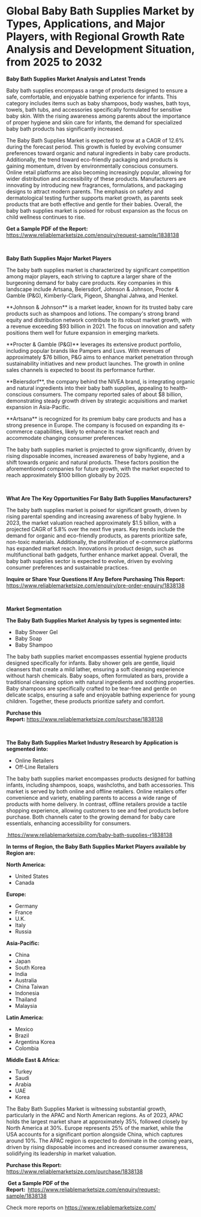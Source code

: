 <p><h1>Global Baby Bath Supplies Market by Types, Applications, and Major Players, with Regional Growth Rate Analysis and Development Situation, from 2025 to 2032</h1></p><p><strong>Baby Bath Supplies Market Analysis and Latest Trends</strong></p>
<p><p>Baby bath supplies encompass a range of products designed to ensure a safe, comfortable, and enjoyable bathing experience for infants. This category includes items such as baby shampoos, body washes, bath toys, towels, bath tubs, and accessories specifically formulated for sensitive baby skin. With the rising awareness among parents about the importance of proper hygiene and skin care for infants, the demand for specialized baby bath products has significantly increased.</p><p>The Baby Bath Supplies Market is expected to grow at a CAGR of 12.6% during the forecast period. This growth is fueled by evolving consumer preferences toward organic and natural ingredients in baby care products. Additionally, the trend toward eco-friendly packaging and products is gaining momentum, driven by environmentally conscious consumers. Online retail platforms are also becoming increasingly popular, allowing for wider distribution and accessibility of these products. Manufacturers are innovating by introducing new fragrances, formulations, and packaging designs to attract modern parents. The emphasis on safety and dermatological testing further supports market growth, as parents seek products that are both effective and gentle for their babies. Overall, the baby bath supplies market is poised for robust expansion as the focus on child wellness continues to rise.</p></p>
<p><strong>Get a Sample PDF of the Report:&nbsp;</strong> <a href="https://www.reliablemarketsize.com/enquiry/request-sample/1838138?utm_campaign=1886&utm_medium=2&utm_source=Github&utm_content=ia&utm_term=10022025&utm_id=baby-bath-supplies">https://www.reliablemarketsize.com/enquiry/request-sample/1838138</a></p>
<p>&nbsp;</p>
<p><strong>Baby Bath Supplies Major Market Players</strong></p>
<p><p>The baby bath supplies market is characterized by significant competition among major players, each striving to capture a larger share of the burgeoning demand for baby care products. Key companies in this landscape include Artsana, Beiersdorf, Johnson & Johnson, Procter & Gamble (P&G), Kimberly-Clark, Pigeon, Shanghai Jahwa, and Henkel.</p><p>**Johnson & Johnson** is a market leader, known for its trusted baby care products such as shampoos and lotions. The company's strong brand equity and distribution network contribute to its robust market growth, with a revenue exceeding $93 billion in 2021. The focus on innovation and safety positions them well for future expansion in emerging markets.</p><p>**Procter & Gamble (P&G)** leverages its extensive product portfolio, including popular brands like Pampers and Luvs. With revenues of approximately $76 billion, P&G aims to enhance market penetration through sustainability initiatives and new product launches. The growth in online sales channels is expected to boost its performance further.</p><p>**Beiersdorf**, the company behind the NIVEA brand, is integrating organic and natural ingredients into their baby bath supplies, appealing to health-conscious consumers. The company reported sales of about $8 billion, demonstrating steady growth driven by strategic acquisitions and market expansion in Asia-Pacific.</p><p>**Artsana** is recognized for its premium baby care products and has a strong presence in Europe. The company is focused on expanding its e-commerce capabilities, likely to enhance its market reach and accommodate changing consumer preferences.</p><p>The baby bath supplies market is projected to grow significantly, driven by rising disposable incomes, increased awareness of baby hygiene, and a shift towards organic and natural products. These factors position the aforementioned companies for future growth, with the market expected to reach approximately $100 billion globally by 2025.</p></p>
<p>&nbsp;</p>
<p><strong>What Are The Key Opportunities For Baby Bath Supplies Manufacturers?</strong></p>
<p><p>The baby bath supplies market is poised for significant growth, driven by rising parental spending and increasing awareness of baby hygiene. In 2023, the market valuation reached approximately $1.5 billion, with a projected CAGR of 5.8% over the next five years. Key trends include the demand for organic and eco-friendly products, as parents prioritize safe, non-toxic materials. Additionally, the proliferation of e-commerce platforms has expanded market reach. Innovations in product design, such as multifunctional bath gadgets, further enhance market appeal. Overall, the baby bath supplies sector is expected to evolve, driven by evolving consumer preferences and sustainable practices.</p></p>
<p><strong>Inquire or Share Your Questions If Any Before Purchasing This Report:</strong> <a href="https://www.reliablemarketsize.com/enquiry/pre-order-enquiry/1838138?utm_campaign=1886&utm_medium=2&utm_source=Github&utm_content=ia&utm_term=10022025&utm_id=baby-bath-supplies">https://www.reliablemarketsize.com/enquiry/pre-order-enquiry/1838138</a></p>
<p>&nbsp;</p>
<p><strong>Market Segmentation</strong></p>
<p><strong>The Baby Bath Supplies Market Analysis by types is segmented into:</strong></p>
<p><ul><li>Baby Shower Gel</li><li>Baby Soap</li><li>Baby Shampoo</li></ul></p>
<p><p>The baby bath supplies market encompasses essential hygiene products designed specifically for infants. Baby shower gels are gentle, liquid cleansers that create a mild lather, ensuring a soft cleansing experience without harsh chemicals. Baby soaps, often formulated as bars, provide a traditional cleansing option with natural ingredients and soothing properties. Baby shampoos are specifically crafted to be tear-free and gentle on delicate scalps, ensuring a safe and enjoyable bathing experience for young children. Together, these products prioritize safety and comfort.</p></p>
<p><strong>Purchase this Report:&nbsp;</strong><a href="https://www.reliablemarketsize.com/purchase/1838138?utm_campaign=1886&utm_medium=2&utm_source=Github&utm_content=ia&utm_term=10022025&utm_id=baby-bath-supplies">https://www.reliablemarketsize.com/purchase/1838138</a></p>
<p>&nbsp;</p>
<p><strong>The Baby Bath Supplies Market Industry Research by Application is segmented into:</strong></p>
<p><ul><li>Online Retailers</li><li>Off-Line Retailers</li></ul></p>
<p><p>The baby bath supplies market encompasses products designed for bathing infants, including shampoos, soaps, washcloths, and bath accessories. This market is served by both online and offline retailers. Online retailers offer convenience and variety, enabling parents to access a wide range of products with home delivery. In contrast, offline retailers provide a tactile shopping experience, allowing customers to see and feel products before purchase. Both channels cater to the growing demand for baby care essentials, enhancing accessibility for consumers.</p></p>
<p><a href="https://www.reliablemarketsize.com/baby-bath-supplies-r1838138?utm_campaign=1886&utm_medium=2&utm_source=Github&utm_content=ia&utm_term=10022025&utm_id=baby-bath-supplies">&nbsp;https://www.reliablemarketsize.com/baby-bath-supplies-r1838138</a></p>
<p><strong>In terms of Region, the Baby Bath Supplies Market Players available by Region are:</strong></p>
<p>
    <p> <strong> North America: </strong>
        <ul>
            <li>United States</li>
            <li>Canada</li>
        </ul>
        </p> 
    <p> <strong> Europe: </strong>
        <ul>
            <li>Germany</li>
            <li>France</li>
            <li>U.K.</li>
            <li>Italy</li>
            <li>Russia</li>
        </ul>
        </p> 
    <p> <strong> Asia-Pacific: </strong>
        <ul>
            <li>China</li>
            <li>Japan</li>
            <li>South Korea</li>
            <li>India</li>
            <li>Australia</li>
            <li>China Taiwan</li>
            <li>Indonesia</li>
            <li>Thailand</li>
            <li>Malaysia</li>
        </ul>
        </p> 
    <p> <strong> Latin America: </strong>
        <ul>
            <li>Mexico</li>
            <li>Brazil</li>
            <li>Argentina Korea</li>
            <li>Colombia</li>
        </ul>
        </p> 
    <p> <strong> Middle East & Africa: </strong>
        <ul>
            <li>Turkey</li>
            <li>Saudi</li>
            <li>Arabia</li>
            <li>UAE</li>
            <li>Korea</li>
        </ul>
    </p>
    </p>
<p><p>The Baby Bath Supplies Market is witnessing substantial growth, particularly in the APAC and North American regions. As of 2023, APAC holds the largest market share at approximately 35%, followed closely by North America at 30%. Europe represents 25% of the market, while the USA accounts for a significant portion alongside China, which captures around 10%. The APAC region is expected to dominate in the coming years, driven by rising disposable incomes and increased consumer awareness, solidifying its leadership in market valuation.</p></p>
<p><strong>Purchase this Report: </strong><a href="https://www.reliablemarketsize.com/purchase/1838138?utm_campaign=1886&utm_medium=2&utm_source=Github&utm_content=ia&utm_term=10022025&utm_id=baby-bath-supplies">https://www.reliablemarketsize.com/purchase/1838138</a></p>
<p>&nbsp;<strong>Get a Sample PDF of the Report:&nbsp;&nbsp;</strong><a href="https://www.reliablemarketsize.com/enquiry/request-sample/1838138?utm_campaign=1886&utm_medium=2&utm_source=Github&utm_content=ia&utm_term=10022025&utm_id=baby-bath-supplies">https://www.reliablemarketsize.com/enquiry/request-sample/1838138</a></p>
<p><strong></strong></p>
<p>Check more reports on <a href="https://www.reliablemarketsize.com/?utm_campaign=1886&utm_medium=2&utm_source=Github&utm_content=ia&utm_term=10022025&utm_id=baby-bath-supplies">https://www.reliablemarketsize.com/</a></p>